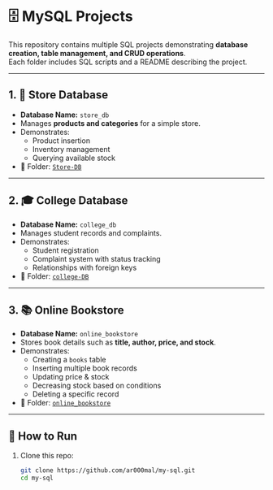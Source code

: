 # 🗄️ MySQL Projects

This repository contains multiple SQL projects demonstrating **database creation, table management, and CRUD operations**.  
Each folder includes SQL scripts and a README describing the project.

---

## 1. 🏬 Store Database
- **Database Name:** `store_db`
- Manages **products and categories** for a simple store.
- Demonstrates:
  - Product insertion
  - Inventory management
  - Querying available stock
- 📁 Folder: [`Store-DB`](./Store-DB)

---

## 2. 🎓 College Database
- **Database Name:** `college_db`
- Manages student records and complaints.
- Demonstrates:
  - Student registration
  - Complaint system with status tracking
  - Relationships with foreign keys
- 📁 Folder: [`college-DB`](./college-DB)

---

## 3. 📚 Online Bookstore
- **Database Name:** `online_bookstore`
- Stores book details such as **title, author, price, and stock**.
- Demonstrates:
  - Creating a `books` table
  - Inserting multiple book records
  - Updating price & stock
  - Decreasing stock based on conditions
  - Deleting a specific record
- 📁 Folder: [`online_bookstore`](./online_bookstore)

---

## 🚀 How to Run
1. Clone this repo:
   ```bash
   git clone https://github.com/ar000mal/my-sql.git
   cd my-sql
